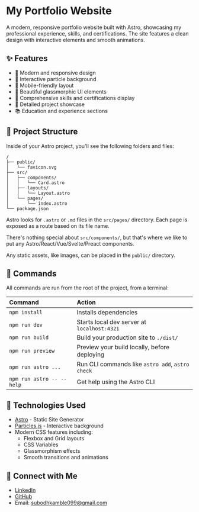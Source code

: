 # My Portfolio Website

A modern, responsive portfolio website built with Astro, showcasing my professional experience, skills, and certifications. The site features a clean design with interactive elements and smooth animations.

## ✨ Features

- 🎯 Modern and responsive design
- 🌟 Interactive particle background
- 📱 Mobile-friendly layout
- 🎨 Beautiful glassmorphic UI elements
- 📜 Comprehensive skills and certifications display
- 💼 Detailed project showcase
- 📚 Education and experience sections

## 🚀 Project Structure

Inside of your Astro project, you'll see the following folders and files:

```text
/
├── public/
│   └── favicon.svg
├── src/
│   ├── components/
│   │   └── Card.astro
│   ├── layouts/
│   │   └── Layout.astro
│   └── pages/
│       └── index.astro
└── package.json
```

Astro looks for `.astro` or `.md` files in the `src/pages/` directory. Each page is exposed as a route based on its file name.

There's nothing special about `src/components/`, but that's where we like to put any Astro/React/Vue/Svelte/Preact components.

Any static assets, like images, can be placed in the `public/` directory.

## 🧞 Commands

All commands are run from the root of the project, from a terminal:

| Command                   | Action                                           |
| :------------------------ | :----------------------------------------------- |
| `npm install`             | Installs dependencies                            |
| `npm run dev`             | Starts local dev server at `localhost:4321`      |
| `npm run build`           | Build your production site to `./dist/`          |
| `npm run preview`         | Preview your build locally, before deploying     |
| `npm run astro ...`       | Run CLI commands like `astro add`, `astro check` |
| `npm run astro -- --help` | Get help using the Astro CLI                     |

## 🎨 Technologies Used

- [Astro](https://astro.build) - Static Site Generator
- [Particles.js](https://vincentgarreau.com/particles.js/) - Interactive background
- Modern CSS features including:
  - Flexbox and Grid layouts
  - CSS Variables
  - Glassmorphism effects
  - Smooth transitions and animations

## 🔗 Connect with Me

- [LinkedIn](https://www.linkedin.com/in/subodh-kamble-16a237168)
- [GitHub](https://github.com/tusuii)
- Email: subodhkamble099@gmail.com
